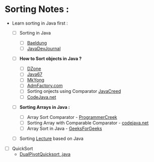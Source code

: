 # Sorting Notes :

+ Learn sorting in Java first : 
    - [ ] Sorting in Java 
        - [ ] [Baeldung](http://www.baeldung.com/java-sorting)
        - [ ] [JavaDevJournal](https://www.javadevjournal.com/java/java-sorting-example-comparable-comparator/)
    
    - [ ] **How to Sort objects in Java ?** 
        - [ ] [DZone](https://dzone.com/articles/how-to-sort-objects-in-java)
        - [ ] [Java67](http://www.java67.com/2012/10/how-to-sort-object-in-java-comparator-comparable-example.html)
        - [ ] [MkYong](https://www.mkyong.com/java/java-object-sorting-example-comparable-and-comparator/) 
        - [ ] [AdmFactory.com](https://www.admfactory.com/how-to-sort-objects-with-comparable-and-comparator-in-java/)
        - [ ] Sorting onjects using Comparator [JavaCreed](http://www.javacreed.com/sorting-objects-using-comparator/)
        - [ ] [CodeJava.net](http://www.codejava.net/java-core/collections/understanding-object-ordering-in-java-with-comparable-and-comparator) 
    - [ ] **Sorting Arrays in Java :**
        - [ ] Array Sort Comparator - [ProgrammerCreek](https://www.programcreek.com/2013/11/arrays-sort-comparator/)
        - [ ] Sorting Array with Comparable Comparator - [codejava.net](http://www.codejava.net/java-core/collections/sorting-arrays-examples-with-comparable-and-comparator)    
        - [ ] Array Sort in Java - [GeeksForGeeks](https://www.geeksforgeeks.org/arrays-sort-in-java-with-examples/)
    
    - [ ] Sorting [Lecture](https://www.cs.cmu.edu/~adamchik/15-121/lectures/Sorting%20Algorithms/sorting.html) based on Java
    

- [ ] QuickSort
    - [DualPivotQuicksort .java](https://github.com/google/j2objc/blob/master/jre_emul/android/platform/libcore/ojluni/src/main/java/java/util/DualPivotQuicksort.java)
